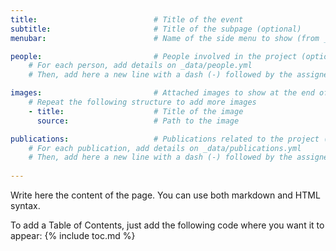 ```yaml
---
title:                          # Title of the event
subtitle:                       # Title of the subpage (optional)
menubar:                        # Name of the side menu to show (from _data/menus/)

people:                         # People involved in the project (optional)
    # For each person, add details on _data/people.yml
    # Then, add here a new line with a dash (-) followed by the assigned "id"

images:                         # Attached images to show at the end of the page (optional)
    # Repeat the following structure to add more images
    - title:                    # Title of the image
      source:                   # Path to the image

publications:                   # Publications related to the project (optional)
    # For each publication, add details on _data/publications.yml
    # Then, add here a new line with a dash (-) followed by the assigned "id"
      
---
```


Write here the content of the page. You can use both markdown and HTML syntax.

To add a Table of Contents, just add the following code where you want it to appear:
{% include toc.md %}
